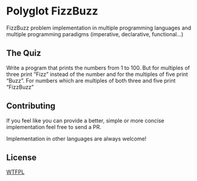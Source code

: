 # Polyglot FizzBuzz

FizzBuzz problem implementation in multiple programming languages and multiple programming paradigms (imperative, declarative, functional...)

## The Quiz

Write a program that prints the numbers from 1 to 100. 
But for multiples of three print “Fizz” instead of the number and for the multiples of five print “Buzz”. 
For numbers which are multiples of both three and five print “FizzBuzz”

## Contributing

If you feel like you can provide a better, simple or more concise implementation feel free to send a PR.

Implementation in other languages are always welcome!

## License

[WTFPL](http://www.wtfpl.net/)
